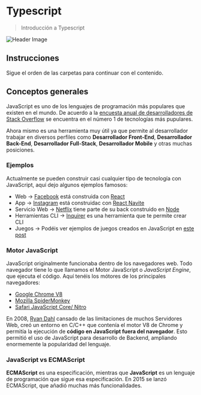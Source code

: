 # Typescript

> Introducción a Typescript

![Header Image](/meta/0_header_typescript.png)

## Instrucciones

Sigue el orden de las carpetas para continuar con el contenido.

## Conceptos generales

JavaScript es uno de los lenguajes de programación más populares que existen en el mundo.
De acuerdo a la [encuesta anual de desarrolladores de Stack Overflow](https://insights.stackoverflow.com/survey/2020) se encuentra en el número 1 de tecnologías más pupulares.

Ahora mismo es una herramienta muy útil ya que permite al desarrollador trabajar en diversos perfiles como **Desarrollador Front-End**, **Desarrollador Back-End**, **Desarrollador Full-Stack**, **Desarrollador Mobile** y otras muchas posiciones.

### Ejemplos

Actualmente se pueden construir casi cualquier tipo de tecnología con JavaScript, aquí dejo algunos ejemplos famosos:

* Web -> [Facebook](https://www.facebook.com) está construida con [React](https://reactjs.org)
* App -> [Instagram](https://www.instagram.com) está construidac con [React Navite](https://reactnative.dev)
* Servicio Web -> [Netflix](https://www.netflix.com) tiene parte de su back construido en [Node](https://nodejs.org/en/)
* Herramientas CLI -> [Inquirer](https://github.com/SBoudrias/Inquirer.js) es una herramienta que te permite crear CLI
* Juegos -> Podéis ver ejemplos de juegos creados en JavaScript en [este post](https://dev.to/gscode/10-best-of-javascript-games-3mjj)

### Motor JavaScript

JavaScript originalmente funcionaba dentro de los navegadores web. Todo navegador tiene lo que llamamos el Motor JavaScript o *JavaScript Engine*, que ejecuta el código.
Aquí tenéis los mótores de los principales navegadores:
* [Google Chrome V8](https://v8.dev)
* [Mozilla SpiderMonkey](https://developer.mozilla.org/en-US/docs/Mozilla/Projects/SpiderMonkey)
* [Safari JavaScript Core/ Nitro ](https://developer.apple.com/documentation/javascriptcore)

En 2008, [Ryan Dahl](https://en.wikipedia.org/wiki/Ryan_Dahl) cansado de las limitaciones de muchos Servidores Web, creó un entorno en C/C++ que contenía el motor V8 de Chrome y permitía la ejecución de **código en JavaScript fuera del navegador**.
Esto permitió el uso de JavaScript para desarrollo de Backend, ampliando enormemente la popularidad del lenguaje.

### JavaScript vs ECMAScript

**ECMAScript** es una especificación, mientras que **JavaScript** es un lenguaje de programación que sigue esa especificación.
En 2015 se lanzó ECMAScript, que añadió muchas más funcionalidades.